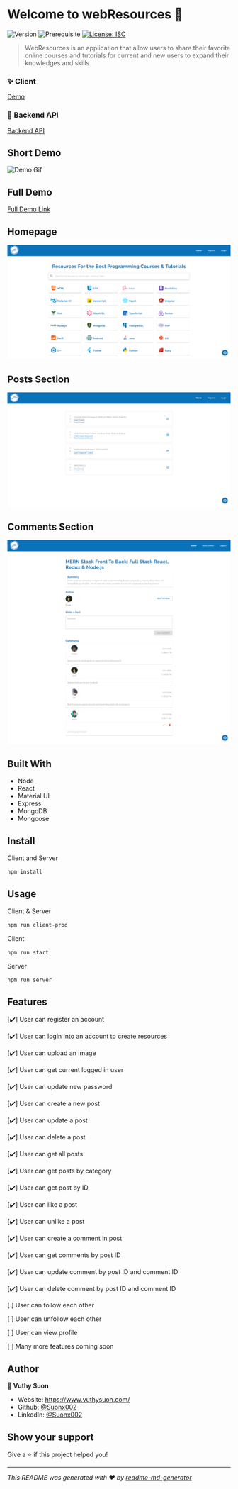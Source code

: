 # Welcome to webResources 👋

![Version](https://img.shields.io/badge/version-1.0.0-blue.svg?cacheSeconds=2592000)
![Prerequisite](https://img.shields.io/badge/node-%5E12-blue.svg)
[![License: ISC](https://img.shields.io/badge/License-ISC-yellow.svg)](#)

> WebResources is an application that allow users to share their favorite online courses and tutorials for current and new users to expand their knowledges and skills.

### ✨ Client

[Demo](https://webresources.herokuapp.com/)

### 💫 Backend API

[Backend API](https://documenter.getpostman.com/view/9506861/SzS7PR8D?version=latest)

## Short Demo

![Demo Gif](https://media.giphy.com/media/hXPk2NXodDrOc9kENy/giphy.gif)

## Full Demo

[Full Demo Link](https://www.reddit.com/r/webdev/comments/fmudhx/mern_app_for_list_of_tutorials_and_courses_demo/)

## Homepage

![Homepage](./img/homepage.png)

## Posts Section

![Posts List](./img/posts_list.png)

## Comments Section

![Comments](./img/comments.png)

## Built With

- Node
- React
- Material UI
- Express
- MongoDB
- Mongoose

## Install

Client and Server

```sh
npm install
```

## Usage

Client & Server

```sh
npm run client-prod
```

Client

```sh
npm run start
```

Server

```sh
npm run server
```

## Features

[:heavy_check_mark:] User can register an account

[:heavy_check_mark:] User can login into an account to create resources

[:heavy_check_mark:] User can upload an image

[:heavy_check_mark:] User can get current logged in user

[:heavy_check_mark:] User can update new password

[:heavy_check_mark:] User can create a new post

[:heavy_check_mark:] User can update a post

[:heavy_check_mark:] User can delete a post

[:heavy_check_mark:] User can get all posts

[:heavy_check_mark:] User can get posts by category

[:heavy_check_mark:] User can get post by ID

[:heavy_check_mark:] User can like a post

[:heavy_check_mark:] User can unlike a post

[:heavy_check_mark:] User can create a comment in post

[:heavy_check_mark:] User can get comments by post ID

[:heavy_check_mark:] User can update comment by post ID and comment ID

[:heavy_check_mark:] User can delete comment by post ID and comment ID

[ ] User can follow each other

[ ] User can unfollow each other

[ ] User can view profile

[ ] Many more features coming soon

## Author

👤 **Vuthy Suon**

- Website: https://www.vuthysuon.com/
- Github: [@Suonx002](https://github.com/Suonx002)
- LinkedIn: [@Suonx002](https://linkedin.com/in/Suonx002)

## Show your support

Give a ⭐️ if this project helped you!

---

_This README was generated with ❤️ by [readme-md-generator](https://github.com/kefranabg/readme-md-generator)_
